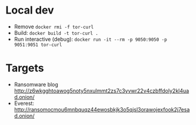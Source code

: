 
# Local dev

- Remove `docker rmi -f tor-curl`
- Build: `docker build -t tor-curl .`
- Run interactive (debug): `docker run -it --rm -p 9050:9050 -p 9051:9051 tor-curl`

# Targets

- Ransomware blog http://z6wkgghtoawog5noty5nxulmmt2zs7c3yvwr22v4czbffdoly2kl4uad.onion/
- Everest: http://ransomocmou6mnbquqz44ewosbkjk3o5qjsl3orawojexfook2j7esad.onion/